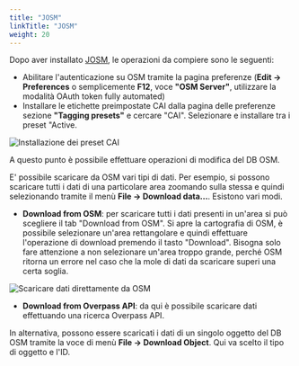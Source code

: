 ```yaml
---
title: "JOSM"
linkTitle: "JOSM"
weight: 20
---
```


Dopo aver installato [JOSM], le operazioni da compiere sono le seguenti:

- Abilitare l'autenticazione su OSM tramite la pagina preferenze (**Edit -> Preferences** o semplicemente **F12**, voce **"OSM Server"**, utilizzare la modalità OAuth token fully automated)
- Installare le etichette preimpostate CAI dalla pagina delle preferenze sezione **"Tagging presets"** e cercare "CAI". Selezionare e installare tra i preset "Active.

![Installazione dei preset CAI](/img/josm/josm_installing_CAI_presets.png)

A questo punto è possibile effettuare operazioni di modifica del DB OSM.

E' possibile scaricare da OSM vari tipi di dati. Per esempio, si possono scaricare tutti i dati di una particolare area zoomando sulla stessa e quindi selezionando tramite il menù **File -> Download data...**. Esistono vari modi.

- **Download from OSM**: per scaricare tutti i dati presenti in un'area si può scegliere il tab "Download from OSM". Si apre la cartografia di OSM, è possibile selezionare un'area rettangolare e quindi effettuare l'operazione di download premendo il tasto "Download". Bisogna solo fare attenzione a non selezionare un'area troppo grande, perché OSM ritorna un errore nel caso che la mole di dati da scaricare superi una certa soglia.

![Scaricare dati direttamente da OSM](/img/josm/josm_download_from_osm.png)

- **Download from Overpass API**: da qui è possibile scaricare dati effettuando una ricerca Overpass API.

In alternativa, possono essere scaricati i dati di un singolo oggetto del DB OSM tramite la voce di menù **File -> Download Object**. Qui va scelto il tipo di oggetto e l'ID.

[JOSM]: https://josm.openstreetmap.de/
